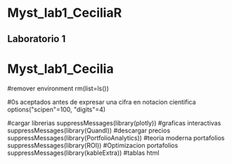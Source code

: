 # Myst_lab1_CeciliaR
## Laboratorio 1

# Myst_lab1_Cecilia

#remover environment
rm(list=ls())

#0s aceptados antes de expresar una cifra en notacion cientifica
options("scipen"=100, "digits"=4)

#cargar librerias
suppressMessages(library(plotly)) #graficas interactivas
suppressMessages(library(Quandl)) #descargar precios
suppressMessages(library(PortfolioAnalytics)) #teoria moderna portafolios
suppressMessages(library(ROI))  #Optimizacion portafolios
suppressMessages(library(kableExtra)) #tablas html
